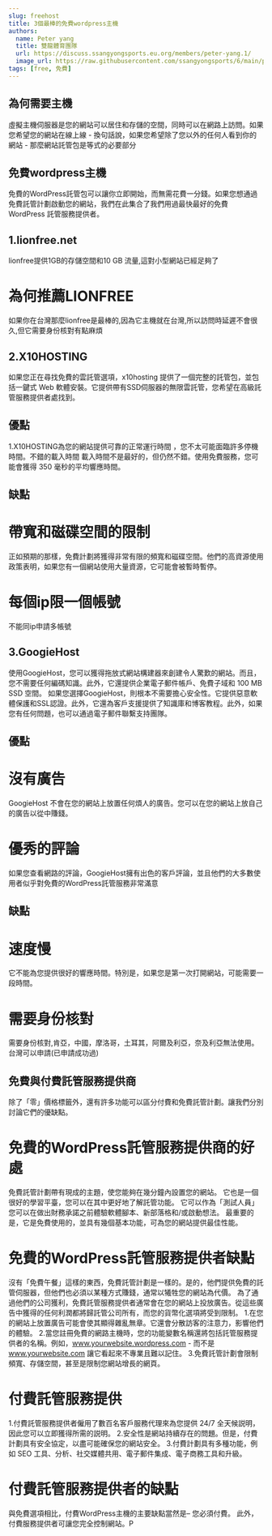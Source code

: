 ```yaml
---
slug: freehost
title: 3個最棒的免費wordpress主機
authors:
  name: Peter yang
  title: 雙龍體育團隊
  url: https://discuss.ssangyongsports.eu.org/members/peter-yang.1/
  image_url: https://raw.githubusercontent.com/ssangyongsports/6/main/public/posts/123.webp
tags: [free, 免費]
---
```

## 為何需要主機
虛擬主機伺服器是您的網站可以居住和存儲的空間，同時可以在網路上訪問。如果您希望您的網站在線上線 - 換句話說，如果您希望除了您以外的任何人看到你的網站 - 那麼網站託管包是等式的必要部分
## 免費wordpress主機
免費的WordPress託管包可以讓你立即開始，而無需花費一分錢。如果您想通過免費託管計劃啟動您的網站，我們在此集合了我們用過最快最好的免費 WordPress 託管服務提供者。
## 1.lionfree.net
lionfree提供1GB的存儲空間和10 GB 流量,這對小型網站已經足夠了
# 為何推薦LIONFREE
如果你在台灣那麼lionfree是最棒的,因為它主機就在台灣,所以訪問時延遲不會很久,但它需要身份核對有點麻煩
## 2.X10HOSTING
如果您正在尋找免費的雲託管選項，x10hosting 提供了一個完整的託管包，並包括一鍵式 Web 軟體安裝。它提供帶有SSD伺服器的無限雲託管，您希望在高級託管服務提供者處找到。
## 優點
1.X10HOSTING為您的網站提供可靠的正常運行時間
，您不太可能面臨許多停機時間。不錯的載入時間
載入時間不是最好的，但仍然不錯。使用免費服務，您可能會獲得 350 毫秒的平均響應時間。
## 缺點
# 帶寬和磁碟空間的限制
正如預期的那樣，免費計劃將獲得非常有限的頻寬和磁碟空間。他們的高資源使用政策表明，如果您有一個網站使用大量資源，它可能會被暫時暫停。
# 每個ip限一個帳號
不能同ip申請多帳號
## 3.GoogieHost
使用GoogieHost，您可以獲得拖放式網站構建器來創建令人驚歎的網站。而且，您不需要任何編碼知識。此外，它還提供企業電子郵件帳戶、免費子域和 100 MB SSD 空間。
如果您選擇GoogieHost，則根本不需要擔心安全性。它提供惡意軟體保護和SSL認證。此外，它還為客戶支援提供了知識庫和博客教程。此外，如果您有任何問題，也可以通過電子郵件聯繫支持團隊。
## 優點
# 沒有廣告
GoogieHost 不會在您的網站上放置任何煩人的廣告。您可以在您的網站上放自己的廣告以從中賺錢。
# 優秀的評論
如果您查看網路的評論，GoogieHost擁有出色的客戶評論，並且他們的大多數使用者似乎對免費的WordPress託管服務非常滿意
## 缺點
# 速度慢
它不能為您提供很好的響應時間。特別是，如果您是第一次打開網站，可能需要一段時間。
# 需要身份核對
需要身份核對,肯亞，中國，摩洛哥，土耳其，阿爾及利亞，奈及利亞無法使用。台灣可以申請(已申請成功過)
## 免費與付費託管服務提供商
除了「零」價格標籤外，還有許多功能可以區分付費和免費託管計劃。讓我們分別討論它們的優缺點。
# 免費的WordPress託管服務提供商的好處
免費託管計劃帶有現成的主題，使您能夠在幾分鐘內設置您的網站。
它也是一個很好的學習平臺，您可以在其中更好地了解託管功能。
它可以作為「測試人員」 您可以在做出財務承諾之前體驗軟體腳本、新部落格和/或啟動想法。
最重要的是，它是免費使用的，並具有幾個基本功能，可為您的網站提供最佳性能。
# 免費的WordPress託管服務提供者缺點
沒有「免費午餐」這樣的東西，免費託管計劃是一樣的。是的，他們提供免費的託管伺服器，但他們也必須以某種方式賺錢，通常以犧牲您的網站為代價。
為了通過他們的公司獲利，免費託管服務提供者通常會在您的網站上投放廣告。從這些廣告中獲得的任何利潤都將歸託管公司所有，而您的貨幣化選項將受到限制。
1.在您的網站上放置廣告可能會使其顯得雜亂無章。它還會分散訪客的注意力，影響他們的體驗。
2.當您註冊免費的網路主機時，您的功能變數名稱還將包括託管服務提供者的名稱。例如，www.yourwebsite.wordpress.com - 而不是 www.yourwebsite.com 讓它看起來不專業且難以記住。
3.免費託管計劃會限制頻寬、存儲空間，甚至是限制您網站增長的網頁。
# 付費託管服務提供
1.付費託管服務提供者僱用了數百名客戶服務代理來為您提供 24/7 全天候説明，因此您可以立即獲得所需的説明。
2.安全性是網站持續存在的問題。但是，付費計劃具有安全協定，以盡可能確保您的網站安全。
3.付費計劃具有多種功能，例如 SEO 工具、分析、社交媒體共用、電子郵件集成、電子商務工具和升級。
# 付費託管服務提供者的缺點
與免費選項相比，付費WordPress主機的主要缺點當然是– 您必須付費。
此外，付費服務提供者可讓您完全控制網站。P

